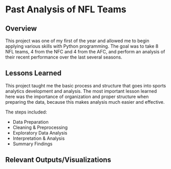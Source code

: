# Past Analysis of NFL Teams

## Overview

This project was one of my first of the year and allowed me to begin applying various skills with Python programming. The goal was to take 8 NFL teams, 4 from the NFC and 4 from the AFC, and perform an analysis of their recent performance over the last several seasons. 

## Lessons Learned

This project taught me the basic process and structure that goes into sports analytics development and analysis. The most important lesson learned here was the importance of organization and proper structure when preparing the data, because this makes analysis much easier and effective.

The steps included:

- Data Preparation
- Cleaning & Preprocessing
- Exploratory Data Analysis
- Interpretation & Analysis
- Summary Findings

## Relevant Outputs/Visualizations

